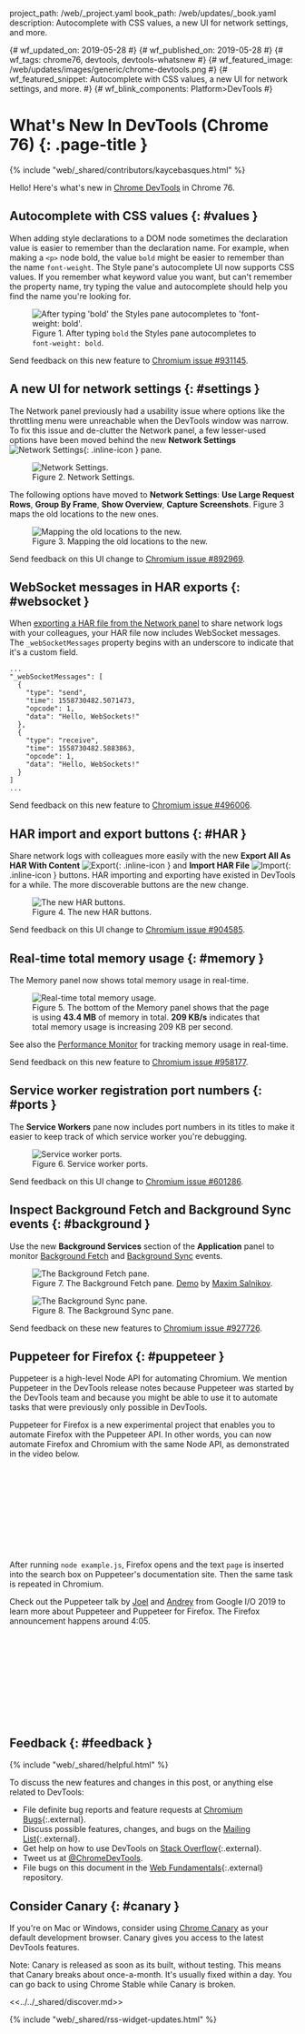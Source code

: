 project_path: /web/_project.yaml
book_path: /web/updates/_book.yaml
description: Autocomplete with CSS values, a new UI for network settings, and more.

{# wf_updated_on: 2019-05-28 #}
{# wf_published_on: 2019-05-28 #}
{# wf_tags: chrome76, devtools, devtools-whatsnew #}
{# wf_featured_image: /web/updates/images/generic/chrome-devtools.png #}
{# wf_featured_snippet: Autocomplete with CSS values, a new UI for network settings, and more. #}
{# wf_blink_components: Platform>DevTools #}

# What's New In DevTools (Chrome 76) {: .page-title }

{% include "web/_shared/contributors/kaycebasques.html" %}

Hello! Here's what's new in [Chrome DevTools](/web/tools/chrome-devtools/) in Chrome 76.

## Autocomplete with CSS values {: #values }

When adding style declarations to a DOM node sometimes the declaration value is easier to
remember than the declaration name. For example, when making a `<p>` node bold, the value
`bold` might be easier to remember than the name `font-weight`. The Style pane's autocomplete UI now
supports CSS values. If you remember what keyword value you want, but can't remember the property
name, try typing the value and autocomplete should help you find the name you're looking
for.

<figure>
  <img src="/web/updates/images/2019/05/values.png"
       alt="After typing 'bold' the Styles pane autocompletes to 'font-weight: bold'."/>
  <figcaption>
    Figure 1. After typing <code>bold</code> the Styles pane autocompletes to 
    <code>font-weight: bold</code>.
  </figcaption>
</figure>

Send feedback on this new feature to [Chromium issue #931145](https://crbug.com/931145).

## A new UI for network settings {: #settings }

[settings]: /web/tools/chrome-devtools/images/shared/settings.png

The Network panel previously had a usability issue where options like the throttling
menu were unreachable when the DevTools window was narrow. To fix this issue and
de-clutter the Network panel, a few lesser-used options have been moved behind the new
**Network Settings** ![Network Settings][settings]{: .inline-icon } pane.

<figure>
  <img src="/web/updates/images/2019/05/settings.png"
       alt="Network Settings."/>
  <figcaption>
    Figure 2. Network Settings.
  </figcaption>
</figure>

The following options have moved to **Network Settings**: **Use Large Request Rows**, **Group By Frame**,
**Show Overview**, **Capture Screenshots**. Figure 3 maps the old locations to the new ones.

<figure>
  <img src="/web/updates/images/2019/05/mapping.png"
       alt="Mapping the old locations to the new."/>
  <figcaption>
    Figure 3. Mapping the old locations to the new.
  </figcaption>
</figure>

Send feedback on this UI change to [Chromium issue #892969](https://crbug.com/892969).

## WebSocket messages in HAR exports {: #websocket }

When [exporting a HAR file from the Network panel](#HAR) to share network logs with your
colleagues, your HAR file now includes WebSocket messages. The `_webSocketMessages`
property begins with an underscore to indicate that it's a custom field.

    ...
    "_webSocketMessages": [
      {
        "type": "send",
        "time": 1558730482.5071473,
        "opcode": 1,
        "data": "Hello, WebSockets!"
      },
      {
        "type": "receive",
        "time": 1558730482.5883863,
        "opcode": 1,
        "data": "Hello, WebSockets!"
      }
    ]
    ...

Send feedback on this new feature to [Chromium issue #496006](https://crbug.com/496006).

## HAR import and export buttons {: #HAR }

[export]: /web/tools/chrome-devtools/images/shared/export.png
[import]: /web/tools/chrome-devtools/images/shared/import.png

Share network logs with colleagues more easily with the new **Export All As HAR With Content**
![Export][export]{: .inline-icon } and **Import HAR File** ![Import][import]{: .inline-icon }
buttons. HAR importing and exporting have existed in DevTools for a while. The more 
discoverable buttons are the new change.

<figure>
  <img src="/web/updates/images/2019/05/har-buttons.png"
       alt="The new HAR buttons."/>
  <figcaption>
    Figure 4. The new HAR buttons.
  </figcaption>
</figure>

Send feedback on this UI change to [Chromium issue #904585](https://crbug.com/904585).

## Real-time total memory usage {: #memory }

The Memory panel now shows total memory usage in real-time.

<figure>
  <img src="/web/updates/images/2019/05/memory.png"
       alt="Real-time total memory usage."/>
  <figcaption>
    Figure 5. The bottom of the Memory panel shows that the page
    is using <b>43.4 MB</b> of memory in total. <b>209 KB/s</b> indicates that
    total memory usage is increasing 209 KB per second.
  </figcaption>
</figure>

See also the [Performance Monitor](/web/updates/2017/11/devtools-release-notes#perf-monitor) for
tracking memory usage in real-time.

Send feedback on this new feature to [Chromium issue #958177](https://crbug.com/958177).

## Service worker registration port numbers {: #ports }

The **Service Workers** pane now includes port numbers in its titles to make it 
easier to keep track of which service worker you're debugging.

<figure>
  <img src="/web/updates/images/2019/05/sw-ports.png"
       alt="Service worker ports."/>
  <figcaption>
    Figure 6. Service worker ports.
  </figcaption>
</figure>

Send feedback on this UI change to [Chromium issue #601286](https://crbug.com/601286).

## Inspect Background Fetch and Background Sync events {: #background }

[fetch]: https://medium.com/google-developer-experts/background-fetch-api-get-ready-to-use-it-69cca522cd8f
[sync]: /web/updates/2015/12/background-sync

Use the new **Background Services** section of the **Application** panel to monitor
[Background Fetch][fetch] and [Background Sync][sync] events.

<figure>
  <img src="/web/updates/images/2019/05/fetch.png"
       alt="The Background Fetch pane."/>
  <figcaption>
    Figure 7. The Background Fetch pane. <a href="https://background-fetch.glitch.me">Demo</a>
    by <a href="https://twitter.com/webmaxru">Maxim Salnikov</a>.
  </figcaption>
</figure>

<figure>
  <img src="/web/updates/images/2019/05/sync.png"
       alt="The Background Sync pane."/>
  <figcaption>
    Figure 8. The Background Sync pane.
  </figcaption>
</figure>

Send feedback on these new features to [Chromium issue #927726](https://crbug.com/927726).

## Puppeteer for Firefox {: #puppeteer }

<aside class="note">
  Puppeteer is a high-level Node API for automating Chromium. We mention Puppeteer in the DevTools 
  release notes because Puppeteer was started by the DevTools team and because you might be able to
  use it to automate tasks that were previously only possible in DevTools.
</aside>

Puppeteer for Firefox is a new experimental project that enables you to automate Firefox with the
Puppeteer API. In other words, you can now automate Firefox and Chromium with the same Node API,
as demonstrated in the video below.

<div class="video-wrapper-full-width">
  <iframe class="devsite-embedded-youtube-video" data-video-id="YSni7t2ktMA"
          data-autohide="1" data-showinfo="0" frameborder="0" allowfullscreen>
  </iframe>
</div>

After running `node example.js`, Firefox opens and the text `page` is inserted into the 
search box on Puppeteer's documentation site. Then the same task is repeated in Chromium.

Check out the Puppeteer talk by [Joel](https://twitter.com/joeleinbinder) and
[Andrey](https://twitter.com/aslushnikov) from Google I/O 2019 to learn more about Puppeteer 
and Puppeteer for Firefox. The Firefox announcement happens around 4:05.

<div class="video-wrapper-full-width">
  <iframe class="devsite-embedded-youtube-video" data-video-id="MbnATLCuKI4"
          data-autohide="1" data-showinfo="0" frameborder="0" allowfullscreen>
  </iframe>
</div>

## Feedback {: #feedback }

[ML]: https://groups.google.com/forum/#!forum/google-chrome-developer-tools
[WF]: https://github.com/google/webfundamentals/issues/new
[SO]: https://stackoverflow.com/questions/tagged/google-chrome-devtools

{% include "web/_shared/helpful.html" %}

To discuss the new features and changes in this post, or anything else related to DevTools:

* File definite bug reports and feature requests at [Chromium Bugs](https://crbug.com){:.external}.
* Discuss possible features, changes, and bugs on the [Mailing List][ML]{:.external}.
* Get help on how to use DevTools on [Stack Overflow][SO]{:.external}.
* Tweet us at [@ChromeDevTools](https://twitter.com/chromedevtools).
* File bugs on this document in the [Web Fundamentals][WF]{:.external} repository.

## Consider Canary {: #canary }

[canary]: https://www.google.com/chrome/browser/canary.html

If you're on Mac or Windows, consider using [Chrome Canary][canary] as your default
development browser. Canary gives you access to the latest DevTools features.

Note: Canary is released as soon as its built, without testing. This means that Canary
breaks about once-a-month. It's usually fixed within a day. You can go back to using Chrome
Stable while Canary is broken.

<<../../_shared/discover.md>>

{% include "web/_shared/rss-widget-updates.html" %}
